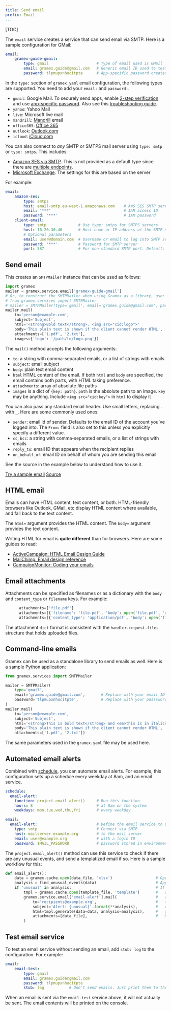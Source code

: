 ```yaml
---
title: Send email
prefix: Email
...
```


[TOC]

The `email` service creates a service that can send email via SMTP. Here is a
sample configuration for GMail:

```yaml
email:
    gramex-guide-gmail:
        type: gmail                     # Type of email used is GMail
        email: gramex.guide@gmail.com   # Generic email ID used to test e-mails
        password: tlpmupxnhucitpte      # App-specific password created for Gramex guide
```

In the `type:` section of `gramex.yaml` email configuration, the following types
are supported. You need to add your `email:` and `password:`.

- `gmail`: Google Mail. To securely send apps, enable
  [2-step verification](https://support.google.com/accounts/answer/185839) and use
  [app-specific password](https://support.google.com/accounts/answer/185833).
  Also see this [troubleshooting guide](https://support.google.com/mail/answer/78754).
- `yahoo`: Yahoo Mail
- `live`: Microsoft live mail
- `mandrill`: [Mandrill](https://mandrill.zendesk.com/) email
- `office365`: [Office 365](https://support.office.com/en-us/article/how-to-set-up-a-multifunction-device-or-application-to-send-email-using-office-365-69f58e99-c550-4274-ad18-c805d654b4c4)
- `outlook`: [Outlook.com](https://support.office.com/en-us/article/pop-imap-and-smtp-settings-for-outlook-com-d088b986-291d-42b8-9564-9c414e2aa040)
- `icloud`: [iCloud.com](https://support.apple.com/en-us/ht202304)

You can also connect to *any* SMTP or SMTPS mail server using `type: smtp` or
`type: smtps`. This includes:

- [Amazon SES via SMTP](https://docs.aws.amazon.com/ses/latest/DeveloperGuide/send-email-smtp.html).
  This is not provided as a default type since there are
  [multiple endpoints](https://docs.aws.amazon.com/ses/latest/DeveloperGuide/smtp-connect.html).
- [Microsoft Exchange](https://docs.microsoft.com/en-us/exchange/clients/pop3-and-imap4/configure-authenticated-smtp).
  The settings for this are based on the server

For example:

```yaml
email:
    amazon-ses:
        type: smtps
        host: email-smtp.eu-west-1.amazonaws.com    # AWS SES SMTP server for your region
        email: '***'                                # IAM access ID
        password: '***'                             # IAM password
    client-email:
        type: smtp              # Use type: smtps for SMTPS servers
        host: 10.20.30.40       # Host name or IP address of the SMTP server
        # Optional parameters
        email: user@domain.com  # Username or email to log into SMTP server
        password: '***'         # Password for SMTP server
        port: 587               # For non-standard SMTP port. Default: SMTPS=587, SMTP=25
```

## Send email

This creates an `SMTPMailer` instance that can be used as follows:

```python
import gramex
mailer = gramex.service.email['gramex-guide-gmail']
# Or, to construct the SMTPMailer when using Gramex as a library, use:
# from gramex.services import SMTPMailer
# mailer = SMTPMailer(type='gmail', email='gramex.guide@gmail.com', password='...')
mailer.mail(
    to='person@example.com',
    subject='Subject',
    html='<strong>Bold text</strong>. <img src="cid:logo">'
    body='This plain text is shown if the client cannot render HTML',
    attachments=['1.pdf', '2.txt'],
    images={'logo': '/path/to/logo.png'})
```

The `mail()` method accepts the following arguments:

- `to`: a string with comma-separated emails, or a list of strings with emails
- `subject`: email subject
- `body`: plain text email content
- `html` HTML content of the email. If both `html` and `body` are specified, the
  email contains both parts, with HTML taking preference.
- `attachments`: array of absolute file paths
- `images` is a dict of `{key: path}`. `path` is the absolute path to an image.
  `key` may be anything. Include `<img src="cid:key">` in `html` to display it

You can also pass any standard email header. Use small letters, replacing `-`
with `_`. Here are some commonly used ones:

- `sender`: email id of sender. Defaults to the email ID of the account you've
  logged into. The `From:` field is also set to this unless you explicitly
  specify a different value.
- `cc`, `bcc`: a string with comma-separated emails, or a list of strings with emails
- `reply_to`: email ID that appears when the recipient replies
- `on_behalf_of`: email ID on behalf of whom you are sending this email

See the source in the example below to understand how to use it.

<div class="example">
  <a class="example-demo" href="mail">Try a sample email</a>
  <a class="example-src" href="http://code.gramener.com/cto/gramex/tree/master/gramex/apps/guide/email/emailapp.py">Source</a>
</div>

## HTML email

Emails can have HTML content, text content, or both. HTML-friendly browsers like
Outlook, GMail, etc display HTML content where available, and fall back to the
text content.

The `html=` argument provides the HTML content. The `body=` argument provides the
text content.

Writing HTML for email is **quite different** than for browsers. Here are some
guides to read:

- [ActiveCampaign: HTML Email Design Guide](http://www.activecampaign.com/email-design-guide/)
- [MailChimp: Email design reference](https://templates.mailchimp.com/getting-started/html-email-basics/)
- [CampaignMonitor: Coding your emails](https://www.campaignmonitor.com/dev-resources/guides/coding/)

## Email attachments

Attachments can be specified as filenames or as a dictionary with the `body` and
`content_type` or `filename` keys. For example:

```python
      attachments=['file.pdf']
      attachments=[{'filename': 'file.pdf', 'body': open('file.pdf', 'rb').read()}]
      attachments=[{'content_type': 'application/pdf', 'body': open('file.pdf', 'rb').read()}]
```

The attachment `dict` format is consistent with the `handler.request.files`
structure that holds uploaded files.

## Command-line emails

Gramex can be used as a standalone library to send emails as well. Here is a
sample Python application:

```python
from gramex.services import SMTPMailer

mailer = SMTPMailer(
    type='gmail',
    email='gramex.guide@gmail.com',       # Replace with your email ID
    password='tlpmupxnhucitpte',          # Replace with your passsword
)
mailer.mail(
    to='person@example.com',
    subject='Subject',
    html='<strong>This is bold text</strong> and <em>this is in italics</em>.'
    body='This plain text is shown if the client cannot render HTML',
    attachments=['1.pdf', '2.txt'])
```

The same parameters used in the `gramex.yaml` file may be used here.

## Automated email alerts

Combined with [schedule](../scheduler/), you can automate email alerts. For
example, this configuration sets up a schedule every weekday at 8am, and an email
service.

```yaml
schedule:
  email-alert:
    function: project.email_alert()     # Run this function
    hours: 8                            # at 8am on the system
    weekdays: mon,tue,wed,thu,fri       # every weekday

email:
  email-alert:                          # Define the email service to use
    type: smtp                          # Connect via SMTP
    host: mailserver.example.org        # to the mail server
    email: user@example.org             # with a login ID
    password: $MAIL_PASSWORD            # password stored in environment variable MAIL_PASSWORD
```

The `project.email_alert()` method can use this service to check if there are any
unusual events, and send a templatized email if so. Here is a sample workflow for
this:

```python
def email_alert():
    data = gramex.cache.open(data_file, 'xlsx')                   # Open the data source
    analysis = find_unusual_events(data)                          # Apply some analysis
    if 'unusual' in analysis:                                     # If something is unusual
        tmpl = gramex.cache.open(template_file, 'template')       #   open a template
        gramex.service.email['email-alert'].mail(                 #   and send the email
            to='recipients@example.org',                          #   to the recipients
            subject='Alert: {unusual}'.format(**analysis),        #   with a clear subject
            html=tmpl.generate(data=data, analysis=analysis),     #   and render the template.
            attachments=[data_file],                              #   Maybe attach the data
        )
```

## Test email service

To test an email service without sending an email, add `stub: log` to the
configuration. For example:

```yaml
email:
    email-test:
        type: gmail
        email: gramex.guide@gmail.com
        password: tlpmupxnhucitpte
        stub: log           # Don't send emails. Just print them to the console
```

When an email is sent via the `email-test` service above, it will not actually
be sent. The email contents will be printed on the console.
